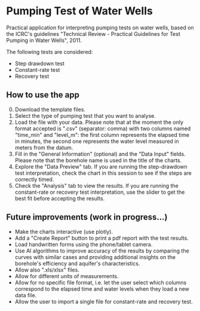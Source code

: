 # Pumping Test of Water Wells
Practical application for interpreting pumping tests on water wells, based on the ICRC's guidelines "Technical Review - Practical Guidelines for Test Pumping in Water Wells", 2011.

The following tests are considered:
- Step drawdown test
- Constant-rate test
- Recovery test

## How to use the app
0. Download the template files.
1. Select the type of pumping test that you want to analyse.
2. Load the file with your data. Please note that at the moment the only format accepted is 
".csv" (separator: comma) with two columns named "time_min" and "level_m": the first column represents 
the elapsed time in minutes, the second one represents the water level measured in meters from the 
datum.
3. Fill in the "General Information" (optional) and the "Data Input" fields. Please note that the 
borehole name is used in the title of the charts.
4. Explore the "Data Preview" tab. If you are running the step-drawdown test interpretation, 
check the chart in this session to see if the steps are correctly timed.
5. Check the "Analysis" tab to view the results. If you are running the constant-rate or recovery 
test interpretation, use the slider to get the best fit before accepting the results.
            
## Future improvements (work in progress...)
- Make the charts interactive (use plotly).
- Add a "Create Report" button to print a pdf report with the test results.
- Load handwritten forms using the phone/tablet camera.
- Use AI algorithms to improve accuracy of the results by comparing the curves with similar cases and 
providing additional insights on the borehole's efficiency and aquifer's characteristics.
- Allow also ".xls/xlsx" files.
- Allow for different units of measurements.
- Allow for no specific file format, i.e. let the user select which columns correspond to the elapsed time 
and water levels when they load a new data file.
- Allow the user to import a single file for constant-rate and recovery test.